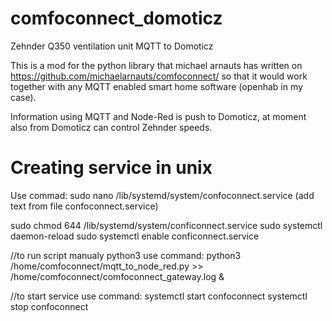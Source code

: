 # comfoconnect_domoticz
Zehnder Q350 ventilation unit MQTT to Domoticz

This is a mod for the python library that michael arnauts has written on https://github.com/michaelarnauts/comfoconnect/ so that it would work together with any MQTT enabled smart home software (openhab in my case).

Information using MQTT and Node-Red is push to Domoticz, at moment also from Domoticz can control Zehnder speeds.

# Creating service in unix
Use commad:
sudo nano /lib/systemd/system/confoconnect.service (add text from file confoconnect.service)

sudo chmod 644 /lib/systemd/system/conficonnect.service
sudo systemctl daemon-reload
sudo systemctl enable conficonnect.service

//to run script manualy python3 use command:
python3 /home/comfoconnect/mqtt_to_node_red.py >> /home/comfoconnect/comfoconnect_gateway.log &

//to start service use command:
systemctl start confoconnect
systemctl stop confoconnect
